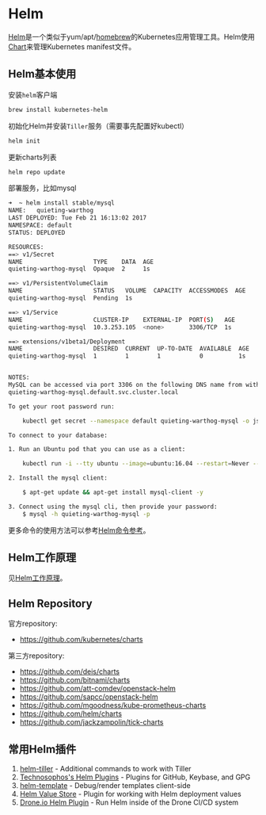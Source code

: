 # Helm

[Helm](https://github.com/kubernetes/helm)是一个类似于yum/apt/[homebrew](https://brew.sh/)的Kubernetes应用管理工具。Helm使用[Chart](https://github.com/kubernetes/charts)来管理Kubernetes manifest文件。

## Helm基本使用

安装`helm`客户端

```sh
brew install kubernetes-helm
```

初始化Helm并安装`Tiller`服务（需要事先配置好kubectl）

```sh
helm init
```

更新charts列表

```sh
helm repo update
```

部署服务，比如mysql

```sh
➜  ~ helm install stable/mysql
NAME:   quieting-warthog
LAST DEPLOYED: Tue Feb 21 16:13:02 2017
NAMESPACE: default
STATUS: DEPLOYED

RESOURCES:
==> v1/Secret
NAME                    TYPE    DATA  AGE
quieting-warthog-mysql  Opaque  2     1s

==> v1/PersistentVolumeClaim
NAME                    STATUS   VOLUME  CAPACITY  ACCESSMODES  AGE
quieting-warthog-mysql  Pending  1s

==> v1/Service
NAME                    CLUSTER-IP    EXTERNAL-IP  PORT(S)   AGE
quieting-warthog-mysql  10.3.253.105  <none>       3306/TCP  1s

==> extensions/v1beta1/Deployment
NAME                    DESIRED  CURRENT  UP-TO-DATE  AVAILABLE  AGE
quieting-warthog-mysql  1        1        1           0          1s


NOTES:
MySQL can be accessed via port 3306 on the following DNS name from within your cluster:
quieting-warthog-mysql.default.svc.cluster.local

To get your root password run:

    kubectl get secret --namespace default quieting-warthog-mysql -o jsonpath="{.data.mysql-root-password}" | base64 --decode; echo

To connect to your database:

1. Run an Ubuntu pod that you can use as a client:

    kubectl run -i --tty ubuntu --image=ubuntu:16.04 --restart=Never -- bash -il

2. Install the mysql client:

    $ apt-get update && apt-get install mysql-client -y

3. Connect using the mysql cli, then provide your password:
    $ mysql -h quieting-warthog-mysql -p
```

更多命令的使用方法可以参考[Helm命令参考](helm.md)。

## Helm工作原理

见[Helm工作原理](helm-basic.md)。

## Helm Repository

官方repository:

* https://github.com/kubernetes/charts

第三方repository:

* https://github.com/deis/charts
* https://github.com/bitnami/charts
* https://github.com/att-comdev/openstack-helm
* https://github.com/sapcc/openstack-helm
* https://github.com/mgoodness/kube-prometheus-charts
* https://github.com/helm/charts
* https://github.com/jackzampolin/tick-charts

## 常用Helm插件

1.  [helm-tiller](https://github.com/adamreese/helm-tiller) - Additional commands to work with Tiller
2.  [Technosophos's Helm Plugins](https://github.com/technosophos/helm-plugins) - Plugins for GitHub, Keybase, and GPG
3.  [helm-template](https://github.com/technosophos/helm-template) - Debug/render templates client-side
4.  [Helm Value Store](https://github.com/skuid/helm-value-store) - Plugin for working with Helm deployment values
5. [Drone.io Helm Plugin](http://plugins.drone.io/ipedrazas/drone-helm/) - Run Helm inside of the Drone CI/CD system

